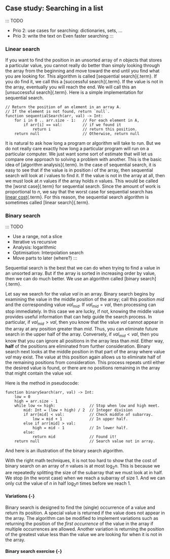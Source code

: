 
## Case study: Searching in a list

::: TODO
- Prio 2: use cases for searching: dictionaries, sets, ...
- Prio 3: write the text on Even faster searching
:::


### Linear search

If you want to find the position in an unsorted array of $n$ objects
that stores a particular value, you cannot really do better than simply
looking through the array from the beginning and move toward the end
until you find what you are looking for. This algorithm is called
[sequential search]{.term}. If you do find it,
we call this a [successful search]{.term}. If
the value is not in the array, eventually you will reach the end. We
will call this an [unsuccessful search]{.term}.
Here is a simple implementation for sequential search.

    // Return the position of an element in an array A.
    // If the element is not found, return `null`.
    function sequentialSearch(arr, val) -> Int:
        for i in 0 .. arr.size - 1:   // For each element in A,
            if arr[i] == val:         // if we found it
                return i              // return this position.
        return null                   // Otherwise, return null

It is natural to ask how long a program or algorithm will take to run.
But we do not really care exactly how long a particular program will run
on a particular computer. We just want some sort of estimate that will
let us compare one approach to solving a problem with another. This is
the basic idea of [algorithm analysis]{.term}.
In the case of sequential search, it is easy to see that if the value is
in position $i$ of the array, then sequential search will look at $i$
values to find it. If the value is not in the array at all, then we must
look at $n$ values if the array holds $n$ values. This would be called
the [worst case]{.term} for sequential search.
Since the amount of work is proportional to $n$, we say that the worst
case for sequential search has
[linear cost](#linear-growth-rate){.term}. For
this reason, the sequential search algorithm is sometimes called
[linear search]{.term}.

### Binary search

::: TODO
- Use a range, not a slice
- Iterative vs recursive
- Analysis: logarithmic
- Optimisation: Interpolation search
- Move parts to later (where?)
:::

Sequential search is the best that we can do when trying to find a value
in an unsorted array. But if the array is sorted in increasing order
by value, then we can do much better. We use an algorithm called
[binary search]{.term}.

<!--
::: note
*Note*: It seems to be really "obvious" that sequential search is the
best that you can do on an unsorted array. But writing a convincing
proof that no algorithm could ever be discovered that is better is
surprisingly difficult. This is an example of a
[lower bounds proof]{.term} to find the cost
for the best possible [algorithm]{.term} to
solve the [problem]{.term} of search in an
unsorted array.
:::
-->

Let say we search for the value $val$ in an array.
Binary search begins by examining the value in the middle position of the array; call this position $mid$ and the corresponding value $val_{mid}$.
If $val_{mid} = val$, then processing can stop immediately.
In this case we are lucky, if not, knowing the middle value provides useful information that can help guide the search process.
In particular, if $val_{mid} > val$, then you know that the value $val$ cannot appear in the array at any position greater than $mid$.
Thus, you can eliminate future search in the upper half of the array.
Conversely, if $val_{mid} < val$, then you know that you can ignore all positions in the array less than $mid$.
Either way, **half** of the positions are eliminated from further consideration.
Binary search next looks at the middle position in that part of the array where value $val$ may exist.
The value at this position again allows us to eliminate half of the remaining positions from consideration.
This process repeats until either the desired value is found, or there are no positions remaining in the array that might contain the value $val$.

Here is the method in pseudocode:

    function binarySearch(arr, val) -> Int:
        low = 0
        high = arr.size - 1
        while low <= high:               // Stop when low and high meet.
            mid: Int = (low + high) / 2  // Integer division
            if arr[mid] < val:           // Check middle of subarray.
                low = mid + 1            // In upper half.
            else if arr[mid] > val:
                high = mid - 1           // In lower half.
            else:
                return mid               // Found it!
        return null                      // Search value not in array.

And here is an illustration of the binary search algorithm.

<inlineav id="binarySearchCON" src="Searching/binarySearchCON.js" name="Binary Search Algorithm Slideshow" links="Searching/binarySearchCON.css"/>

With the right math techniques, it is not too hard to show that the cost of binary search on an array of $n$ values is at most $\log_2 n$.
This is because we are repeatedly splitting the size of the subarray that we must look at in half.
We stop (in the worst case) when we reach a subarray of size 1.
And we can only cut the value of $n$ in half $\log_2 n$ times before we reach 1.

<!--
::: note
*Note*: It is possible to [prove](#search-lower-bound){.term}
that binary search is the most efficient algorithm
possible in the worst case when searching in a sorted array. This is
even more difficult than proving that sequential search is the most
efficient algorithm possible on an unsorted array.
:::
-->

#### Variations {-}

Binary search is designed to find the (single) occurrence of a value and return its position.
A special value is returned if the value does not appear in the array.
The algorithm can be modified to implement variations such as returning the position of the _first occurrence_ of the value in the array if multiple occurrences are allowed.
Another variation is returning the position of the greatest value less than the value we are looking for when it is not in the array.

#### Binary search exercise {-}

<avembed id="binarySearchPRO" src="Searching/binarySearchPRO.html" type="pe" name="Binary Search Proficiency Exercise"/>

<!--
### Even faster searching

::: TODO
- e.g. library search
- e.g. searching for numbers: use an array
- use a hash function -> see the hashing chapter
:::
-->
